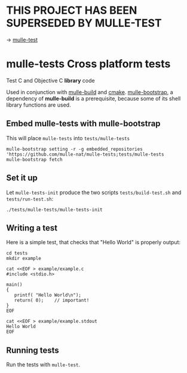 # THIS PROJECT HAS BEEN SUPERSEDED BY MULLE-TEST

-> [mulle-test](//github.com/mulle-sde/mulle-test)


# mulle-tests Cross platform tests

Test C and Objective C **library** code

Used in conjunction with [mulle-build](//github.com/mulle-nat/mulle-build) and
[cmake](//cmake.org). [mulle-bootstrap](//github.com/mulle-nat/mulle-bootstrap),
a dependency of **mulle-build** is a prerequisite, because some of its shell
library functions are used.


## Embed mulle-tests with mulle-bootstrap

This will place `mulle-tests` into `tests/mulle-tests`
```
mulle-bootstrap setting -r -g embedded_repositories 'https://github.com/mulle-nat/mulle-tests;tests/mulle-tests
mulle-bootstrap fetch
```

## Set it up

Let `mulle-tests-init` produce the two scripts `tests/build-test.sh` and
`tests/run-test.sh`:

```
./tests/mulle-tests/mulle-tests-init

```


## Writing a test

Here is a simple test, that checks that "Hello World" is properly output:

```
cd tests
mkdir example

cat <<EOF > example/example.c
#include <stdio.h>

main()
{
   printf( "Hello World\n");
   return( 0);	  // important!
}
EOF

cat <<EOF > example/example.stdout
Hello World
EOF
```

## Running tests

Run the tests with `mulle-test`.



